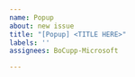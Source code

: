 ```yaml
---
name: Popup
about: new issue
title: "[Popup] <TITLE HERE>"
labels: ''
assignees: BoCupp-Microsoft

---
```



